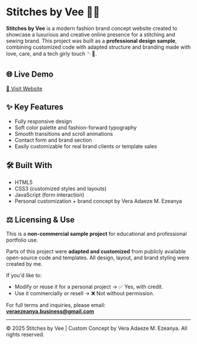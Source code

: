 
# Stitches by Vee 👗✨

**Stitches by Vee** is a modern fashion brand concept website created to showcase a luxurious and creative online presence for a stitching and sewing brand. This project was built as a **professional design sample**, combining customized code with adapted structure and branding made with love, care, and a tech girly touch 🪡💅.

## 🌐 Live Demo

[🔗 Visit Website](https://stitches-by-vee.vercel.app/)

## ✨ Key Features

- Fully responsive design
- Soft color palette and fashion-forward typography
- Smooth transitions and scroll animations
- Contact form and brand section
- Easily customizable for real brand clients or template sales

## 🛠️ Built With

- HTML5
- CSS3 (customized styles and layouts)
- JavaScript (form interaction)
- Personal customization + brand concept by Vera Adaeze M. Ezeanya

## ⚖️ Licensing & Use

This is a **non-commercial sample project** for educational and professional portfolio use.

Parts of this project were **adapted and customized** from publicly available open-source code and templates. All design, layout, and brand styling were created by me.

If you'd like to:

- Modify or reuse it for a personal project → ✅ Yes, with credit.
- Use it commercially or resell → ❌ Not without permission.

For full terms and inquiries, please email: **veraezeanya.business@gmail.com**

---

© 2025 Stitches by Vee | Custom Concept by Vera Adaeze M. Ezeanya. All rights reserved.
